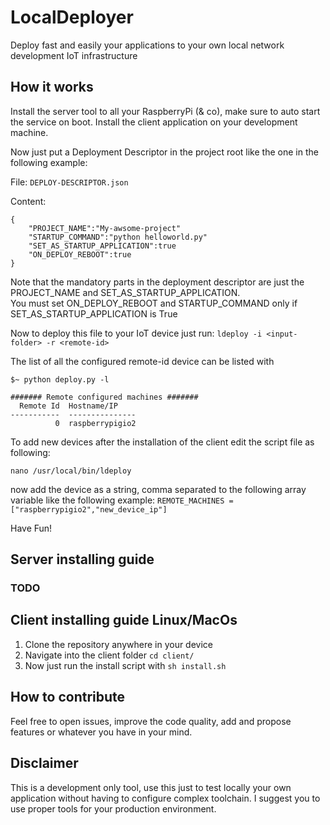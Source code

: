 # LocalDeployer
Deploy fast and easily your applications to your own local network development IoT infrastructure

## How it works
Install the server tool to all your RaspberryPi (& co), make sure to auto start the service on boot.
Install the client application on your development machine.

Now just put a Deployment Descriptor in the project root like the one in the following example:

File: ` DEPLOY-DESCRIPTOR.json `

Content:

```
{
    "PROJECT_NAME":"My-awsome-project"
    "STARTUP_COMMAND":"python helloworld.py"
    "SET_AS_STARTUP_APPLICATION":true
    "ON_DEPLOY_REBOOT":true
}
```
Note that the mandatory parts in the deployment descriptor are just the PROJECT_NAME and SET_AS_STARTUP_APPLICATION. <br>
You must set ON_DEPLOY_REBOOT and STARTUP_COMMAND only if SET_AS_STARTUP_APPLICATION is True


Now to deploy this file to your IoT device just run:
`ldeploy -i <input-folder> -r <remote-id>`

The list of all the configured remote-id device can be listed with

```
$~ python deploy.py -l

####### Remote configured machines #######
  Remote Id  Hostname/IP
-----------  ---------------
          0  raspberrypigio2
``` 

To add new devices after the installation of the client edit the script file as following:

``` nano /usr/local/bin/ldeploy ```

now add the device as a string, comma separated to the following array variable like the following example:
``` REMOTE_MACHINES = ["raspberrypigio2","new_device_ip"] ```

Have Fun!

## Server installing guide

### TODO

## Client installing guide Linux/MacOs

1) Clone the repository anywhere in your device
2) Navigate into the client folder `cd client/`
3) Now just run the install script with `sh install.sh`

## How to contribute

Feel free to open issues, improve the code quality, add and propose features or whatever you have in your mind. 

## Disclaimer

This is a development only tool, use this just to test locally your own application without having to configure complex toolchain. I suggest you to use proper tools for your production environment. 

